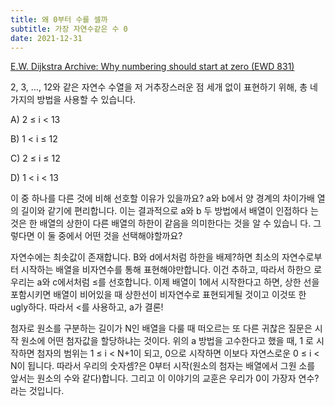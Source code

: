 ```yaml
---
title: 왜 0부터 수를 셀까
subtitle: 가장 자연수같은 수 0
date: 2021-12-31
---
```


[E.W. Dijkstra Archive: Why numbering should start at zero (EWD 831)](https://www.cs.utexas.edu/users/EWD/transcriptions/EWD08xx/EWD831.html)

2, 3, …, 12와 같은 자연수 수열을 저 거추장스러운 점 세개 없이 표현하기 위해, 총
네 가지의 방법을 사용할 수 있습니다.

A) 2 ≤ i < 13

B) 1 < i ≤ 12

C) 2 ≤ i ≤ 12

D) 1 < i < 13

이 중 하나를 다른 것에 비해 선호할 이유가 있을까요? a와 b에서 양 경계의 차이가배
열의 길이와 같기에 편리합니다. 이는 결과적으로 a와 b 두 방법에서 배열이 인접하다
는 것은 한 배열의 상한이 다른 배열의 하한이 같음을 의미한다는 것을 알 수 있습니
다. 그렇다면 이 둘 중에서 어떤 것을 선택해야할까요?

자연수에는 최솟값이 존재합니다. B와 d에서처럼 하한을 배제?하면 최소의 자연수로부
터 시작하는 배열을 비자연수를 통해 표현해야만합니다. 이건 추하고, 따라서 하한으
로 우리는 a와 c에서처럼 ≤를 선호합니다. 이제 배열이 1에서 시작한다고 하면, 상한
선을 포함시키면 배열이 비어있을 때 상한선이 비자연수로 표현되게될 것이고 이것또
한 ugly하다. 따라서 <를 사용하고, a가 결론!

첨자로 원소를 구분하는 길이가 N인 배열을 다룰 때 떠오르는 또 다른 귀찮은 질문은
시작 원소에 어떤 첨자값을 할당하냐는 것이다. 위의 a 방법을 고수한다고 했을 때, 1
로 시작하면 첨자의 범위는 1 ≤ i < N+1이 되고, 0으로 시작하면 이보다 자연스로운 0
≤ i < N이 됩니다. 따라서 우리의 숫자셈?은 0부터 시작(원소의 첨자는 배열에서 그원
소를 앞서는 원소의 수와 같다)합니다. 그리고 이 이야기의 교훈은 우리가 0이 가장자
연수?라는 것입니다.
